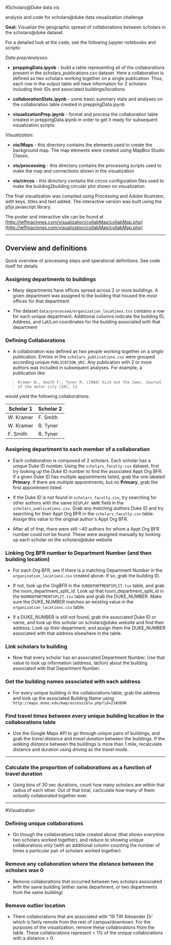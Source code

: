 #Scholars@Duke data vis


analysis and code for scholars@duke data visualization challenge

**Goal:** Visualize the geographic spread of collaborations between scholars in the scholars@duke dataset. 

For a detailed look at the code, see the following jupyter notebooks and scripts:

*Data prep/analyses:*

* **preppingData.ipynb** - build a table representing all of the collaborations present in the scholars_publications.csv dataset. Here a collaboration is defined as two scholars working together on a single publication. Thus, each row in the output table will have information for 2 scholars including their IDs and associated buildings/locations. 

* **collaborationStats.ipynb** - some basic summary stats and analyses on the collaboration table created in preppingData.ipynb

* **visualizationPrep.ipynb** - format and process the collaboration table created in preppingData.ipynb in order to get it ready for subsequent visualization scripts

*Visualization*:

* **vis/Maps** - this directory contains the elements used to create the background map. The map elements were created using MapBox Studio Classic.

* **vis/processing** - this directory contains the processing scripts used to make the map and connections shown in the visualization

* **vis/circos** - this directory contains the *circos* configuration files used to make the building2building circular plot shown on visualization

The final visualization was compiled using Processing and Adobe Illustrator, with keys, titles and text added. The interactive version was built using the p5js javascript library. 

The poster and interactive site can be found at [http://jeffmacinnes.com/visualization/collabMap/collabMap.php](http://jeffmacinnes.com/visualization/collabMap/collabMap.php)

---
## Overview and definitions
Quick overview of processing steps and operational definitions. See code itself for details

### Assigning departments to buildings
* Many departments have offices spread across 2 or more buildings. A given department was assigned to the building that housed the *most* offices for that department

* The dataset ```data/processed/organization_locations.tsv``` contains a row for each unique department. Additional columns indicate the building ID, Address, and Lat/Lon coordinates for the building associated with that department

### Defining Collaborations
* A collaboration was defined as two people working together on a *single* publication. Entries in the ```scholars_publications.csv``` were grouped according unique ```PUBLICATION_URI```. Any publication with 2 or more authors was included in subsequent analyses. For example, a publication like:

>```Kramer W., Smith F., Tyner R. (1968) Kick out the Jams. Journal of the motor city (10), 13```

would yield the following collaborations:

Scholar 1 | Scholar 2
---|---
W. Kramer | F. Smith
W. Kramer | R. Tyner
F. Smith | R. Tyner


### Assigning department to each member of a collaboration
* Each collaboration is composed of 2 scholars. Each scholar has a unique Duke ID number. Using the ``scholars_faculty.csv`` dataset, first try looking up the Duke ID number to find the associated Appt Org BFR. If a given Duke ID has multiple appointments listed, grab the one labeled **Primary**. If there are multiple appointments, but no **Primary**, grab the first appointment listed. 

* If the Duke ID is not found in ``scholars_faculty.csv``, try searching for other authors with the same ``DISPLAY_NAME`` field in the ``scholars_publications.csv``. Grab any *matching authors* Duke ID and try searching for their Appt Org BFR in the ``scholars_faculty.csv`` table. Assign this value to the original author's Appt Org BFR. 

* After all of that, there were still ~40 authors for whom a Appt Org BFR number could not be found. These were assigned manually by looking up each scholar on the scholars@duke website

### Linking Org BFR number to Department Number (and then building location)
* For each Org BFR, see if there is a matching Department Number in the ``organization_locations.csv`` created above. If so, grab the building ID. 

* If not, look up the OrgBFR in the ``SUBDEPARTMENTSPLIT.tsv`` table, and grab the room_department_split_id. Look up that room_department_split_id in the ``ROOMDEPARTMENTSPLIT.tsv`` table and grab the DUKE_NUMBER. Make sure the DUKE_NUMBER matches an existing value in the ``organization_locations.csv`` table. 

* If a DUKE_NUMBER is still not found, grab the associated Duke ID or name, and look up this scholar on scholars@duke website and find their address. Look up their department, and assign them the DUKE_NUMBER associated with that address elsewhere in the table. 

### Link scholars to building
* Now that every scholar has an associated Department Number. Use that value to look up information (address, lat/lon) about the building associated with that Department Number. 

### Get the building names associated with each address
* For every unique building in the collaborations table, grab the address and look up the associated Building Name using `` http://maps.duke.edu/map/accessible.php?id=21#3896``

### Find travel times between every unique building location in the collaborations table
* Use the Google Maps API to go through unique pairs of buildings, and grab the *travel distance* and *travel duration* between the buildings. If the *walking distance* between the buildings is more than 1 mile, recalculate distance and duration using *driving* as the travel mode. 

---


### Calculate the proportion of collaborations as a function of travel duration
* Using bins of 30 sec durations, count how many scholars are within that radius of each other. Out of that total, caclculate how many of them *actually* collaborated together ever. 

---
#Visualization
### Defining unique collaborations
* Go though the collaborations table created above (that shows *everytime* two scholars worked together), and reduce to showing unique collaborations only (with an additional column counting the number of times a particular pair of scholars worked together)

### Remove any collaboration where the distance between the scholars was 0
* Remove collaborations that occurred between two scholars associated with the same building (either same department, or two departments from the same building)

### Remove outlier location
* There collaborations that are associated with '19 TW Alexander Dr' which is fairly remote from the rest of campus/downtown. For the purposes of the visualization, remove these collaborations from the table. These collaborations represent < 1% of the unique collaborations with a distance > 0. 
